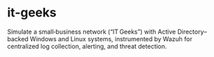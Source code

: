 # it-geeks
Simulate a small‑business network (“IT Geeks”) with Active Directory–backed Windows and Linux systems, instrumented by Wazuh for centralized log collection, alerting, and threat detection.
